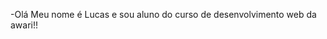 -Olá Meu nome é Lucas e sou aluno do curso de desenvolvimento web da awari!!
<!---
lucasrissy/lucasrissy is a ✨ special ✨ repository because its `README.md` (this file) appears on your GitHub profile.
You can click the Preview link to take a look at your changes.
--->

